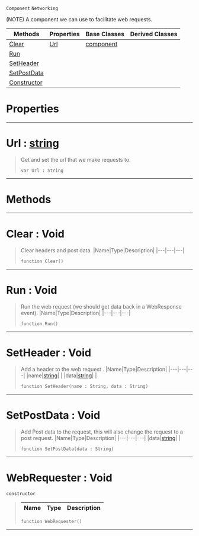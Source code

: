  `Component` `Networking`



(NOTE) A component we can use to facilitate web requests.

|Methods|Properties|Base Classes|Derived Classes|
|---|---|---|---|
|[ Clear](https://github.com/zeroengineteam/ZeroDocs/blob/master/code_reference/class_reference/webrequester.markdown#clear-void)|[ Url](https://github.com/zeroengineteam/ZeroDocs/blob/master/code_reference/class_reference/webrequester.markdown#url-zero-engine-document)|[component](https://github.com/zeroengineteam/ZeroDocs/blob/master/code_reference/class_reference/component.markdown)| |
|[ Run](https://github.com/zeroengineteam/ZeroDocs/blob/master/code_reference/class_reference/webrequester.markdown#run-void)| | | |
|[ SetHeader](https://github.com/zeroengineteam/ZeroDocs/blob/master/code_reference/class_reference/webrequester.markdown#setheader-void)| | | |
|[ SetPostData](https://github.com/zeroengineteam/ZeroDocs/blob/master/code_reference/class_reference/webrequester.markdown#setpostdata-void)| | | |
|[ Constructor](https://github.com/zeroengineteam/ZeroDocs/blob/master/code_reference/class_reference/webrequester.markdown#webrequester-void)| | | |


 #  Properties


---  
 #  Url : [string](https://github.com/zeroengineteam/ZeroDocs/blob/master/code_reference/zilch_base_types/string.markdown)

> Get and set the url that we make requests to.
> ``` lang=cpp, name=Zilch
> var Url : String


---  
 #  Methods


---  
 #  Clear : Void

> Clear headers and post data.
> |Name|Type|Description|
> |---|---|---|
> ``` lang=cpp, name=Zilch
> function Clear()
> ``` 


---  
 #  Run : Void

> Run the web request (we should get data back in a WebResponse event).
> |Name|Type|Description|
> |---|---|---|
> ``` lang=cpp, name=Zilch
> function Run()
> ``` 


---  
 #  SetHeader : Void

> Add a header to the web request .
> |Name|Type|Description|
> |---|---|---|
> |name|[string](https://github.com/zeroengineteam/ZeroDocs/blob/master/code_reference/zilch_base_types/string.markdown)| |
> |data|[string](https://github.com/zeroengineteam/ZeroDocs/blob/master/code_reference/zilch_base_types/string.markdown)| |
> ``` lang=cpp, name=Zilch
> function SetHeader(name : String, data : String)
> ``` 


---  
 #  SetPostData : Void

> Add Post data to the request, this will also change the request to a post request.
> |Name|Type|Description|
> |---|---|---|
> |data|[string](https://github.com/zeroengineteam/ZeroDocs/blob/master/code_reference/zilch_base_types/string.markdown)| |
> ``` lang=cpp, name=Zilch
> function SetPostData(data : String)
> ``` 


---  
 #  WebRequester : Void

 `constructor`

> 
> |Name|Type|Description|
> |---|---|---|
> ``` lang=cpp, name=Zilch
> function WebRequester()
> ``` 


---  
 

 